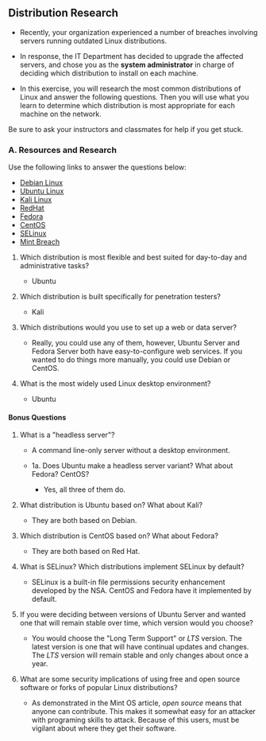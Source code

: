 ## Distribution Research

- Recently, your organization experienced a number of breaches involving servers running outdated Linux distributions.

- In response, the IT Department has decided to upgrade the affected servers, and chose you as the **system administrator** in charge of deciding which distribution to install on each machine.

- In this exercise, you will research the most common distributions of Linux and answer the following questions. Then you will use what you learn to determine which distribution is most appropriate for each machine on the network.

Be sure to ask your instructors and classmates for help if you get stuck.


### A. Resources and Research
Use the following links to answer the questions below:

- [Debian Linux](https://www.debian.org/intro/about)
- [Ubuntu Linux](https://www.ubuntu.com/download)
- [Kali Linux](https://www.kali.org/about-us/)
- [RedHat](https://www.redhat.com/en/technologies)
- [Fedora](https://getfedora.org/)
- [CentOS](https://www.centos.org/about/)
- [SELinux](https://selinuxproject.org/page/Main_Page)
- [Mint Breach](https://www.techrepublic.com/article/why-the-linux-mint-hack-is-an-indicator-of-a-larger-problem/)

1. Which distribution is most flexible and best suited for day-to-day and administrative tasks?
    - Ubuntu

2. Which distribution is built specifically for penetration testers?
    - Kali

3. Which distributions would you use to set up a web or data server?
    - Really, you could use any of them, however, Ubuntu Server and Fedora Server both have easy-to-configure web services. If you wanted to do things more manually, you could use Debian or CentOS.

4. What is the most widely used Linux desktop environment?
    - Ubuntu
    
#### Bonus Questions

1. What is a "headless server"?
    - A command line-only server without a desktop environment.

    -  1a. Does Ubuntu make a headless server variant? What about Fedora? CentOS?
         - Yes, all three of them do.

2. What distribution is Ubuntu based on? What about Kali?
    - They are both based on Debian.

3. Which distribution is CentOS based on? What about Fedora?
    - They are both based on Red Hat.

4. What is SELinux? Which distributions implement SELinux by default?  
    - SELinux is a built-in file permissions security enhancement developed by the NSA. CentOS and Fedora have it implemented by default.

5. If you were deciding between versions of Ubuntu Server and wanted one  that will remain stable over time, which version would you choose?
    - You would choose the "Long Term Support" or _LTS_ version. The latest version is one that will have continual updates and changes. The _LTS_ version will remain stable and only changes about once a year.

6. What are some security implications of using free and open source software or forks of popular Linux distributions?
    - As demonstrated in the Mint OS article, _open source_ means that anyone can contribute. This makes it somewhat easy for an attacker with programing skills to attack. Because of this users, must be vigilant about where they get their software.